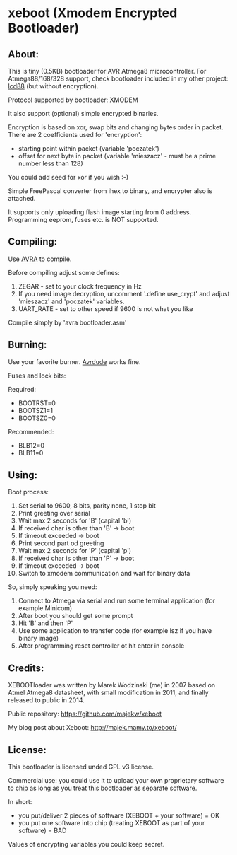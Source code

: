 xeboot (Xmodem Encrypted Bootloader)
======

About:
-----

This is tiny (0.5KB) bootloader for AVR Atmega8 microcontroller.
For Atmega88/168/328 support, check bootloader included in my other
project: [lcd88](https://github.com/majekw/lcd88) (but without encryption).

Protocol supported by bootloader: XMODEM

It also support (optional) simple encrypted binaries.

Encryption is based on xor, swap bits and changing bytes order
in packet. There are 2 coefficients used for 'encryption':

- starting point within packet (variable 'poczatek')
- offset for next byte in packet (variable 'mieszacz' - must be
a prime number less than 128)

You could add seed for xor if you wish :-)

Simple FreePascal converter from ihex to binary, and encrypter
also is attached.

It supports only uploading flash image starting from 0 address.
Programming eeprom, fuses etc. is NOT supported.


Compiling:
---------

Use [AVRA](http://avra.sourceforge.net/) to compile.

Before compiling adjust some defines:

1. ZEGAR - set to your clock frequency in Hz
2. If you need image decryption, uncomment '.define use_crypt' 
and adjust 'mieszacz' and 'poczatek' variables.
3. UART_RATE - set to other speed if 9600 is not what you like

Compile simply by 'avra bootloader.asm'


Burning:
-------

Use your favorite burner. [Avrdude](http://www.nongnu.org/avrdude/) works fine.

Fuses and lock bits:

Required:
- BOOTRST=0
- BOOTSZ1=1
- BOOTSZ0=0

Recommended:
- BLB12=0
- BLB11=0


Using:
-----

Boot process:

1. Set serial to 9600, 8 bits, parity none, 1 stop bit
2. Print greeting over serial
3. Wait max 2 seconds for 'B' (capital 'b')
4. If received char is other than 'B' -> boot
5. If timeout exceeded -> boot
6. Print second part od greeting
7. Wait max 2 seconds for 'P' (capital 'p')
8. If received char is other than 'P' -> boot
9. If timeout exceeded -> boot
10. Switch to xmodem communication and wait for binary data

So, simply speaking you need:

1. Connect to Atmega via serial and run some terminal application (for example Minicom)
2. After boot you should get some prompt
3. Hit 'B' and then 'P'
4. Use some application to transfer code (for example lsz if you have binary image)
5. After programming reset controller ot hit enter in console


Credits:
-------

XEBOOTloader was written by Marek Wodzinski (me) in 2007 based on Atmel
Atmega8 datasheet, with small modification in 2011, and finally released to public in 2014.

Public repository: https://github.com/majekw/xeboot

My blog post about Xeboot: http://majek.mamy.to/xeboot/


License:
-------

This bootloader is licensed unded GPL v3 license.

Commercial use: you could use it to upload your own proprietary software to chip
as long as you treat this bootloader as separate software.

In short:
- you put/deliver 2 pieces of software (XEBOOT + your software) = OK
- you put one software into chip (treating XEBOOT as part of your software) = BAD

Values of encrypting variables you could keep secret.

